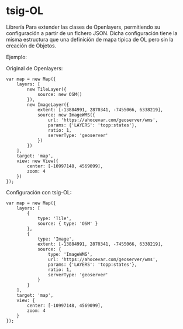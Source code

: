 # tsig-OL

Librería Para extender las clases de Openlayers, permitiendo su configuración a partir de un fichero JSON.
Dicha configuración tiene la misma estructura que una definición de mapa tipica de OL pero sin la creación de Objetos.

Ejemplo:

Original de Openlayers:

```
var map = new Map({
    layers: [
        new TileLayer({
            source: new OSM()
        }),
        new ImageLayer({
            extent: [-13884991, 2870341, -7455066, 6338219],
            source: new ImageWMS({
                url: 'https://ahocevar.com/geoserver/wms',
                params: {'LAYERS': 'topp:states'},
                ratio: 1,
                serverType: 'geoserver'
            })
        })
    ],
    target: 'map',
    view: new View({
        center: [-10997148, 4569099],
        zoom: 4
    })
});
```

Configuración con tsig-OL:

```
var map = new Map({
    layers: [
        {
            type: 'Tile',
            source: { type: 'OSM' }
        },
        {
            type: 'Image',
            extent: [-13884991, 2870341, -7455066, 6338219],
            source: {
                type: 'ImageWMS',
                url: 'https://ahocevar.com/geoserver/wms',
                params: {'LAYERS': 'topp:states'},
                ratio: 1,
                serverType: 'geoserver'
            }
        }
    ],
    target: 'map',
    view: {
        center: [-10997148, 4569099],
        zoom: 4
    }
});
```



